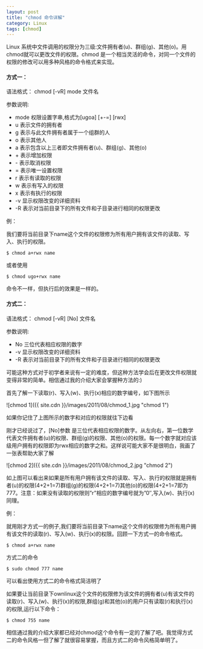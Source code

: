 ```yaml
---
layout: post
title: "chmod 命令详解"
category: Linux
tags: [chmod]
---
```


Linux 系统中文件调用的权限分为三级:文件拥有者(u)、群组(g)、其他(o)。用chmod就可以更改文件的权限。chmod 是一个相当灵活的命令，对同一个文件的权限的修改可以用多种风格的命令格式来实现。

#### 方式一：

语法格式： chmod [-vR] mode 文件名

参数说明:

<!-- more -->

- mode 权限设置字串,格式为[ugoa] [+-=] [rwx]
- u 表示文件的拥有者
- g 表示与此文件拥有者属于一个组群的人
- o 表示其他人
- a 表示包含以上三者即文件拥有者(u)、群组(g)、其他(o)
- \+ 表示增加权限
- \- 表示取消权限
- = 表示唯一设置权限
- r 表示有读取的权限
- w 表示有写入的权限
- x 表示有执行的权限
- -v 显示权限改变的详细资料
- -R 表示对当前目录下的所有文件和子目录进行相同的权限更改

例：

我们要将当前目录下name这个文件的权限修为所有用户拥有该文件的读取、写入、执行的权限。

    $ chmod a+rwx name

或者使用

    $ chmod ugo+rwx name

命令不一样，但执行后的效果是一样的。

#### 方式二：

语法格式： chmod [-vR] [No] 文件名

参数说明:

- No 三位代表相应权限的数字
- -v 显示权限改变的详细资料
- -R 表示对当前目录下的所有文件和子目录进行相同的权限更改

可能这种方式对于初学者来说有一定的难度，但这种方法学会后在更改文件权限就变得非常的简单。相信通过我的介绍大家会掌握种方法的:)

首先了解一下读取(r)、写入(w)、执行(x)相应的数字编号，如下图所示

![chmod 1]({{ site.cdn }}/images/2011/08/chmod_1.jpg "chmod 1")

如果你记住了上图所示的数字和对应的权限就往下边看

刚才已经说过了，[No]参数 是三位代表相应权限的数字。从左向右，第一位数学代表文件拥有者(u)的权限、群组(g)的权限、其他(o)的权限。每一个数字就对应该级用户拥有的权限即为rwx相应的数字之和。这样说可能大家不是很明白，我画了一张表帮助大家了解

![chmod 2]({{ site.cdn }}/images/2011/08/chmod_2.jpg "chmod 2")

如上图可以看出来如果是所有用户拥有该文件的读取、写入、执行的权限就是拥有者(u)的权限(4+2+1=7)群组(g)的权限(4+2+1=7)其他(o)的权限(4+2+1=7即为777。注意：如果没有读取的权限则”r”相应的数字编号就为”0″,写入(w)、执行(x)同理。

例：

就用刚才方式一的例子,我们要将当前目录下name这个文件的权限修为所有用户拥有该文件的读取(r)、写入(w)、执行(x)的权限。回顾一下方式一的命令格式。

    $ chmod a+rwx name

方式二的命令

    $ sudo chmod 777 name

可以看出使用方式二的命令格式简洁明了

如果要让当前目录下ownlinux这个文件的权限修为该文件的拥有者(u)有该文件的读取(r)、写入(w)、执行(x)的权限,群组(g)和其他(o)的用户只有读取(r)和执行(x)的权限,运行以下命令：

    $ chmod 755 name

相信通过我的介绍大家都已经对chmod这个命令有一定的了解了吧。我觉得方式二的命令风格一但了解了就很容易掌握，而且方式二的命令风格简单明了。
